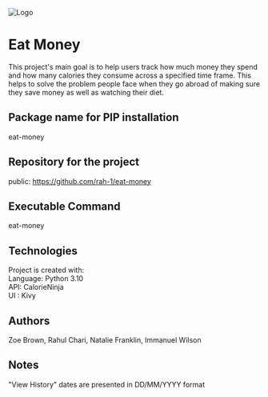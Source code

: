 ![Logo](src/eat_money/eatmoneylogo.png)
# Eat Money

This project's main goal is to help users track how much money
they spend and how many calories they consume across a specified time frame.
This helps to solve the problem people face when they go abroad of making sure they save money as well as watching their diet.



## Package name for PIP installation
eat-money
## Repository for the project
public: https://github.com/rah-1/eat-money

## Executable Command
eat-money
## Technologies
Project is created with:  
Language: Python 3.10  
API: CalorieNinja  
UI : Kivy

## Authors
Zoe Brown, Rahul Chari, Natalie Franklin, Immanuel Wilson  

## Notes
"View History" dates are presented in DD/MM/YYYY format